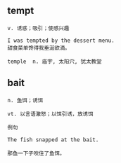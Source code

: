 ## tempt
```
v. 诱惑；吸引；使感兴趣

I was tempted by the dessert menu.
甜食菜单馋得我垂涎欲滴。

temple  n. 庙宇, 太阳穴, 犹太教堂
```
## bait
```
n. 鱼饵；诱饵

vt. 以言语激怒；以饵引诱，放诱饵

例句

The fish snapped at the bait.

那鱼一下子咬住了鱼饵。
```
